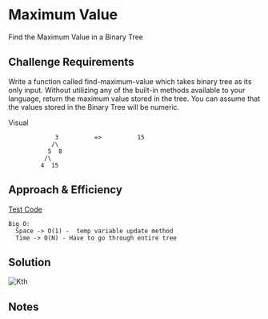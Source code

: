 # Maximum Value

Find the Maximum Value in a Binary Tree

## Challenge Requirements

Write a function called find-maximum-value which takes binary tree as its only input. 
Without utilizing any of the built-in methods available to your language, return the 
maximum value stored in the tree. You can assume that the values stored in the Binary 
Tree will be numeric.

Visual

                 3          =>          15
                /\                       
               5  8                   
              /\                     
             4  15                   

## Approach & Efficiency

[Test Code](../../../test/java/MaximumValue)

    Big O:
      Space -> O(1) -  temp variable update method
      Time -> O(N) - Have to go through entire tree

## Solution

![Kth](../../../../../../assets/max_value.jpg)

## Notes
